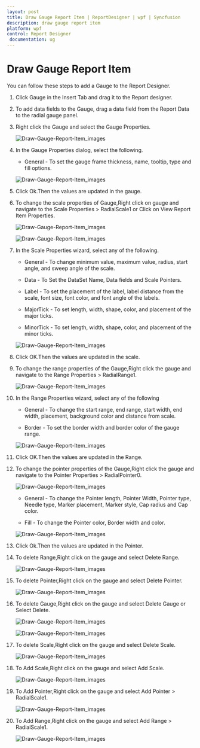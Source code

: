 ```yaml
---
layout: post
title: Draw Gauge Report Item | ReportDesigner | wpf | Syncfusion
description: draw gauge report item
platform: wpf
control: Report Designer
 documentation: ug
---
```


# Draw Gauge Report Item

You can follow these steps to add a Gauge to the Report Designer.

1. Click Gauge in the Insert Tab and drag it to the Report designer.

2. To add data fields to the Gauge, drag a data field from the Report Data to the radial gauge panel.

3. Right click the Gauge and select the Gauge Properties.

   ![Draw-Gauge-Report-Item_images](Draw-Gauge-Report-Item_images/Draw-Gauge-Report-Item_img1.png)

4. In the Gauge Properties dialog, select the following.

   * General - To set the gauge frame thickness, name, tooltip, type and fill options.
   
   ![Draw-Gauge-Report-Item_images](Draw-Gauge-Report-Item_images/Draw-Gauge-Report-Item_img2.png)
   
5. Click Ok.Then the values are updated in the gauge.

6. To change the scale properties of Gauge,Right click on gauge and navigate to the Scale Properties > RadialScale1 or Click on View Report Item Properties.

   ![Draw-Gauge-Report-Item_images](Draw-Gauge-Report-Item_images/Draw-Gauge-Report-Item_img3.png)
   
   ![Draw-Gauge-Report-Item_images](Draw-Gauge-Report-Item_images/Draw-Gauge-Report-Item_img4.png)

7. In the Scale Properties wizard, select any of the following.

   * General - To change minimum value, maximum value, radius, start angle, and sweep angle of the scale.
   
   * Data - To Set the DataSet Name, Data fields and Scale Pointers.

   * Label - To set the placement of the label, label distance from the scale, font size, font color, and font angle of the labels.

   * MajorTick - To set length, width, shape, color, and placement of the major ticks.

   * MinorTick - To set length, width, shape, color, and placement of the minor ticks.
   
   ![Draw-Gauge-Report-Item_images](Draw-Gauge-Report-Item_images/Draw-Gauge-Report-Item_img5.png)
   
8. Click OK.Then the values are updated in the scale.

9. To change the range properties of the Gauge,Right click the gauge and navigate to the Range Properties > RadialRange1.

   ![Draw-Gauge-Report-Item_images](Draw-Gauge-Report-Item_images/Draw-Gauge-Report-Item_img6.png)

10. In the Range Properties wizard, select any of the following

    * General - To change the start range, end range, start width, end width, placement, background color and distance from scale.

    * Border - To set the border width and border color of the gauge range.
	
	![Draw-Gauge-Report-Item_images](Draw-Gauge-Report-Item_images/Draw-Gauge-Report-Item_img7.png)
	
11. Click OK.Then the values are updated in the Range.

12. To change the pointer properties of the Gauge,Right click the gauge and navigate to the Pointer Properties > RadialPointer0.

    ![Draw-Gauge-Report-Item_images](Draw-Gauge-Report-Item_images/Draw-Gauge-Report-Item_img8.png)

    * General - To change the Pointer length, Pointer Width, Pointer type, Needle type, Marker placement, Marker style, Cap radius and Cap color.
	
	* Fill - To change the Pointer color, Border width and color.
	
	![Draw-Gauge-Report-Item_images](Draw-Gauge-Report-Item_images/Draw-Gauge-Report-Item_img9.png)
	
13. Click Ok.Then the values are updated in the Pointer.

14. To delete Range,Right click on the gauge and select Delete Range.

    ![Draw-Gauge-Report-Item_images](Draw-Gauge-Report-Item_images/Draw-Gauge-Report-Item_img10.png)

15. To delete Pointer,Right click on the gauge and select Delete Pointer.

    ![Draw-Gauge-Report-Item_images](Draw-Gauge-Report-Item_images/Draw-Gauge-Report-Item_img11.png)

16. To delete Gauge,Right click on the gauge and select Delete Gauge or Select Delete.

    ![Draw-Gauge-Report-Item_images](Draw-Gauge-Report-Item_images/Draw-Gauge-Report-Item_img12.png)
	
	![Draw-Gauge-Report-Item_images](Draw-Gauge-Report-Item_images/Draw-Gauge-Report-Item_img17.png)

17. To delete Scale,Right click on the gauge and select Delete Scale.

    ![Draw-Gauge-Report-Item_images](Draw-Gauge-Report-Item_images/Draw-Gauge-Report-Item_img13.png)

18. To Add Scale,Right click on the gauge and select Add Scale.

    ![Draw-Gauge-Report-Item_images](Draw-Gauge-Report-Item_images/Draw-Gauge-Report-Item_img16.png)

19. To Add Pointer,Right click on the gauge and select Add Pointer > RadialScale1.

    ![Draw-Gauge-Report-Item_images](Draw-Gauge-Report-Item_images/Draw-Gauge-Report-Item_img14.png)

20. To Add Range,Right click on the gauge and select Add Range > RadialScale1.

    ![Draw-Gauge-Report-Item_images](Draw-Gauge-Report-Item_images/Draw-Gauge-Report-Item_img15.png)
